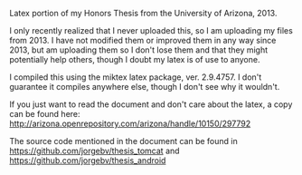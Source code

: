 Latex portion of my Honors Thesis from the University of Arizona, 2013.

I only recently realized that I never uploaded this, so I am uploading my files from 2013. I have not modified them or improved them in any way since 2013, but am uploading them so I don't lose them and that they might potentially help others, though I doubt my latex is of use to anyone.

I compiled this using the miktex latex package, ver. 2.9.4757. I don't guarantee it compiles anywhere else, though I don't see why it wouldn't.

If you just want to read the document and don't care about the latex, a copy can be found here: http://arizona.openrepository.com/arizona/handle/10150/297792

The source code mentioned in the document can be found in https://github.com/jorgebv/thesis_tomcat and https://github.com/jorgebv/thesis_android
